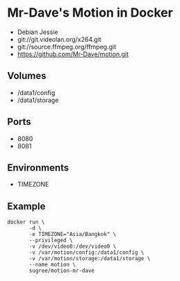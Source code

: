 Mr-Dave's Motion in Docker
==========================

* Debian Jessie
* git://git.videolan.org/x264.git
* git://source.ffmpeg.org/ffmpeg.git
* https://github.com/Mr-Dave/motion.git

Volumes
-------

* /data1/config
* /data1/storage

Ports
-----

* 8080
* 8081

Environments
------------

* TIMEZONE

Example
-------

    docker run \
           -d \
           -e TIMEZONE="Asia/Bangkok" \
           --privileged \
           -v /dev/video0:/dev/video0 \
           -v /var/motion/config:/data1/config \
           -v /var/motion/storage:/data1/storage \
           --name motion \
           sugree/motion-mr-dave
